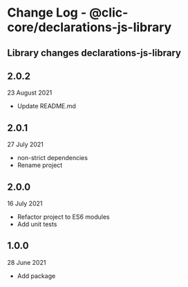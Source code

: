 # Change Log - @clic-core/declarations-js-library

## Library changes declarations-js-library

## 2.0.2
23 August 2021
- Update README.md

## 2.0.1
27 July 2021
- non-strict dependencies
- Rename project

## 2.0.0
16 July 2021
- Refactor project to ES6 modules
- Add unit tests


## 1.0.0
28 June 2021
- Add package
